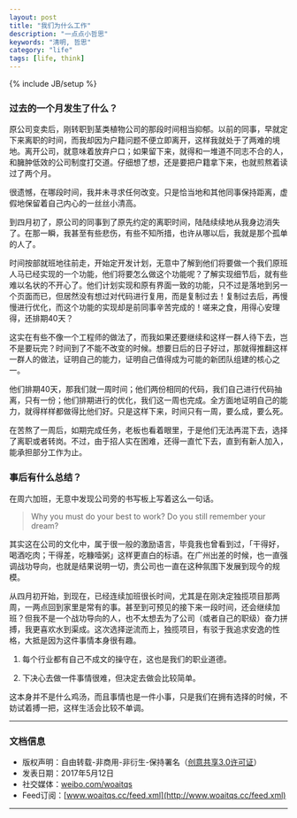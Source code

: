 ```yaml
---
layout: post
title: "我们为什么工作"
description: "一点点小哲思"
keywords: "清明, 哲思"
category: "life"
tags: [life, think]
---
```

{% include JB/setup %}

### 过去的一个月发生了什么？

原公司变卖后，刚转职到茎类植物公司的那段时间相当抑郁。以前的同事，早就定下来离职的时间，而我却因为户籍问题不便立即离开，这样我就处于了两难的境地。离开公司，就意味着放弃户口；如果留下来，就得和一堆道不同志不合的人，和臃肿低效的公司制度打交道。仔细想了想，还是要把户籍拿下来，也就煎熬着读过了两个月。

很遗憾，在哪段时间，我并未寻求任何改变。只是恰当地和其他同事保持距离，虚假地保留着自己内心的一丝丝小清高。

到四月初了，原公司的同事到了原先约定的离职时间，陆陆续续地从我身边消失了。在那一瞬，我甚至有些悲伤，有些不知所措，也许从哪以后，我就是那个孤单的人了。

时间按部就班地往前走，开始定开发计划，无意中了解到他们将要做一个我们原班人马已经实现的一个功能，他们将要怎么做这个功能呢？了解实现细节后，就有些难以名状的不开心了。他们计划实现和原有界面一致的功能，只不过是落地到另一个页面而已，但居然没有想过对代码进行复用，而是复制过去！复制过去后，再慢慢进行优化，而这个功能的实现却是前同事辛苦完成的！嗟来之食，用得心安理得，还排期40天？

这实在有些不像一个工程师的做法了，而我如果还要继续和这样一群人待下去，岂不是要玩完？时间到了不能不改变的时候。想要日后的日子好过，那就得推翻这样一群人的做法，证明自己的能力，证明自己值得成为可能的新团队组建的核心之一。

他们排期40天，那我们就一周时间；他们两份相同的代码，我们自己进行代码抽离，只有一份；他们排期进行的优化，我们这一周也完成。全方面地证明自己的能力，就得样样都做得比他们好。只是这样下来，时间只有一周，要么成，要么死。

在苦熬了一周后，如期完成任务，老板也看着眼里，于是他们无法再混下去，选择了离职或者转岗。不过，由于招人实在困难，还得一直忙下去，直到有新人加入，能承担部分工作为止。

### 事后有什么总结？

在周六加班，无意中发现公司旁的书写板上写着这么一句话。

> Why you must do your best to work? Do you still remember your dream?

其实这在公司的文化中，属于很一般的激励语言，毕竟我也曾看到过，「干得好，喝酒吃肉；干得差，吃糠噎粥」这样更直白的标语。在广州出差的时候，也一直强调战功导向，也就是结果说明一切，贵公司也一直在这种氛围下发展到现今的规模。

从四月初开始，到现在，已经连续加班很长时间，尤其是在刚决定独揽项目那两周，一两点回到家里是常有的事。甚至到可预见的接下来一段时间，还会继续加班？但我不是一个战功导向的人，也不太想去为了公司（或者自己的职级）奋力拼搏，我更喜欢水到渠成。这次选择逆流而上，独揽项目，有驳于我追求安逸的性格，大抵是因为这件事情本身很有趣。

1. 每个行业都有自己不成文的操守在，这也是我们的职业道德。

2. 下决心去做一件事情很难，但决定去做会比较简单。

这本身并不是什么鸡汤，而且事情也是一件小事，只是我们在拥有选择的时候，不妨试着搏一把，这样生活会比较不单调。

--------------

### 文档信息

* 版权声明：自由转载-非商用-非衍生-保持署名（[创意共享3.0许可证](http://creativecommons.org/licenses/by-nc-nd/3.0/deed.zh)）
* 发表日期：2017年5月12日
* 社交媒体：[weibo.com/woaitqs](http://weibo.com/woaitqs)
* Feed订阅：[www.woaitqs.cc/feed.xml](http://www.woaitqs.cc/feed.xml)

------------------------
